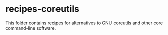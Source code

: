 # recipes-coreutils

This folder contains recipes for alternatives to GNU coreutils and other core
command-line software.
